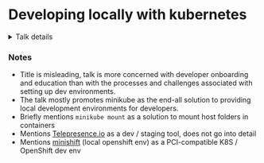 # Developing locally with kubernetes
<details>
	<summary>Talk details</summary>
	<ul>
		<li>Speaker: <a href="https://github.com/ryanj">Ryan Jarvinen</a></li>
		<li>Youtube-video: Coming up</li>
		<li><a href="http://sched.co/CU6Z">Talk details on sched.com</a></li>
	</ul>
</details>

### Notes
* Title is misleading, talk is more concerned with developer onboarding and education than with the processes and challenges associated with setting up dev environments.
* The talk mostly promotes minikube as the end-all solution to providing local development environments for developers.
* Briefly mentions `minikube mount` as a solution to mount host folders in containers
* Mentions [Telepresence.io](https://www.telepresence.io/) as a dev / staging tool, does not go into detail
* Mentions [minishift](https://github.com/minishift/minishift) (local openshift env) as a PCI-compatible K8S / OpenShift dev env


